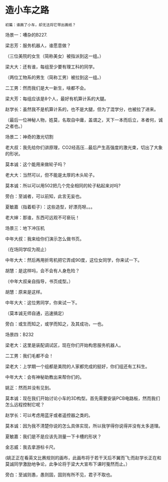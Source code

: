 ﻿# 造小车之路

	初篇：谁画了小车，却无法将它带出画纸？

场景一：嘈杂的B227.

梁志芳：服务机器人，谁愿意做？

（三位美院的女生（简称美女）被指派到这一组。）

梁大大：还有谁，每组至少要有理工科的同学。

（两位工物系的男生（简称工男）被拉到这一组。）

二工男：然而我们是大一新生，啥都不会。

梁大芳：每组应该是8个人，最好有机算计系的大腿。

赵学长：虽然我不是机算计系的，也不是大腿，但为了混学分，也被拉了进来。

（最后一位神秘人物，姓莫，名取自中庸，盖谓之，天下一本而后立，本者何，诚之者也。）

场景二：神奇的激光切割

老大叔：我先给你们讲原理，CO2经高压...最后产生高强度的激光束，切出了大象的形状。

莫本诚：这个能用来做轮子吗？

老大大：当然可以，但不能是太厚的木头轮子。

莫本诚：所以可以用502把几个完全相同的轮子粘起来对吗?

旁白：至诚者，可以前知，此言无妄也。

夏敏嘉（指着柜子）：这些造型，好漂亮呀。。。

老大婶：那谁，东西可远观不可亵玩！

场景三：地下冲压机

中年大叔：我来给你们演示怎么做书页。

（在场同学叹为观止）

中年大大：然后再用折弯机把它弄成90度，这位女同学，你来试一下。

胡慧：是这样吗，会不会有人身危险？

（中年大叔亲自指导，书页成型。）

胡慧：原来是这样。

中年大大：这位男同学，你来试一下。

（莫本诚无师自通，迅速搞定）

旁白：或生而知之，或学而知之，及其成功，一也。

场景四：B232

梁老大：这里是装配调试区，现在你们开始构思服务机器人。

二工男：我们毛都不会！

梁老大：上学期一个组都是美院的人家都完成的挺好，你们组还有工科生。

中年大大：会有神秘助教出来帮你们的。

姚正：然而并没有见到。

莫本诚：现在我们开始讨论小车的3D构型。首先需要安装PCB电路板，然而我们怎么远程控制它呢？

赵学长：可以考虑用蓝牙或者遥控器之类的。

莫本诚：因为我不清楚你说的怎么具体实现，所以我学得你说得并没有太多道理。

夏敏嘉：我们是不是应该先测量一下卡槽的形状？

金志威：我去拿游标卡尺。

(姚正正在看英文比赛规则的画布，此画布将于若干天后不翼而飞;而赵学长正在和莫诚同学激励地争论，此争论将于梁大大宣布下课时戛然而止。）

旁白：至诚则愚，愚则固，固则有所不见，君子不取也。

